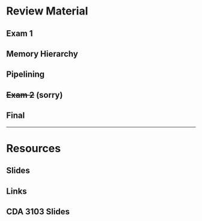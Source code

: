 # Review Material

## Exam 1

## Memory Hierarchy

## Pipelining

## ~~Exam 2~~ (sorry)

## Final

---

# Resources

## Slides

## Links

## CDA 3103 Slides
